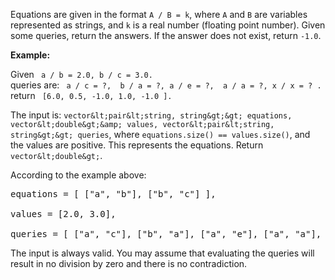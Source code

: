 

Equations are given in the format `A / B = k`, where  `A` and `B` are variables represented as strings, and `k` is a real number (floating point number). Given some queries, return the answers. If the answer does not exist, return `-1.0`.


**Example:**<br/>
Given ` a / b = 2.0, b / c = 3.0.` <br/>queries are: ` a / c = ?,  b / a = ?, a / e = ?,  a / a = ?, x / x = ? .` <br/>return ` [6.0, 0.5, -1.0, 1.0, -1.0 ].`



The input is: ` vector&lt;pair&lt;string, string&gt;&gt; equations, vector&lt;double&gt;&amp; values, vector&lt;pair&lt;string, string&gt;&gt; queries `, where `equations.size() == values.size()`, and the values are positive. This represents the equations. Return ` vector&lt;double&gt;`.


According to the example above:
<pre>equations = [ ["a", "b"], ["b", "c"] ],
values = [2.0, 3.0],
queries = [ ["a", "c"], ["b", "a"], ["a", "e"], ["a", "a"], ["x", "x"] ]. </pre>



The input is always valid. You may assume that evaluating the queries will result in no division by zero and there is no contradiction.

